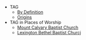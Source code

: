 * TAG
  - [By Definition](#)
  - [Origins](#)
* TAG in Places of Worship
  - [Mount Calvary Baptist Church](#)
  - [Lexington Bethel Baptist Churcj](#)

